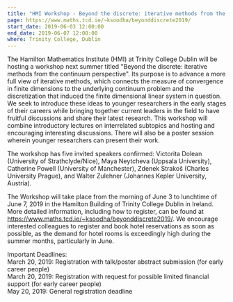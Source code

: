 ```yaml
---
title: "HMI Workshop - Beyond the discrete: iterative methods from the continuum perspective"
page: https://www.maths.tcd.ie/~ksoodha/beyonddiscrete2019/
start_date: 2019-06-03 12:00:00
end_date: 2019-06-07 12:00:00
where: Trinity College, Dublin
---
```


The Hamilton Mathematics Institute (HMI) at Trinity College Dublin will be hosting a workshop next summer titled "Beyond the discrete: iterative methods from the continuum perspective". Its purpose is to advance a more full view of iterative methods, which connects the measure of convergence in finite dimensions to the underlying continuum problem and the discretization that induced the finite dimensional linear system in question.  We seek to introduce these ideas to younger researchers in the early stages of their careers while bringing together current leaders in the field to have fruitful discussions and share their latest research. This workshop will combine introductory lectures on interrelated subtopics and hosting and encouraging interesting discussions.  There will also be a poster session wherein younger researchers can present their work.

The workshop has five invited speakers confirmed: Victorita Dolean (University of Strathclyde/Nice), Maya Neytcheva (Uppsala University), Catherine Powell (University of Manchester), Zdenek Strako&#353; (Charles University Prague), and Walter Zulehner (Johannes Kepler University, Austria).

The Workshop will take place from the morning of June 3 to lunchtime of June 7, 2019 in the Hamilton Building of Trinity College Dublin in Ireland. More detailed information, including how to register, can be found at <https://www.maths.tcd.ie/~ksoodha/beyonddiscrete2019/>.  We encourage interested colleagues to register and book hotel reservations as soon as possible, as the demand for hotel rooms is exceedingly high during the summer months, particularly in June.

Important Deadlines:  
March 20, 2019: Registration with talk/poster abstract submission (for early career people)  
March 20, 2019: Registration with request for possible limited financial support (for early career people)  
May 20, 2019: General registration deadline  